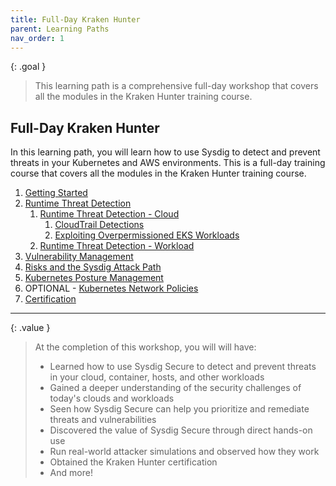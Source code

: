 ```yaml
---
title: Full-Day Kraken Hunter
parent: Learning Paths
nav_order: 1
---
```


{: .goal }
>This learning path is a comprehensive full-day workshop that covers all the modules in the Kraken Hunter training course.

## Full-Day Kraken Hunter

In this learning path, you will learn how to use Sysdig to detect and prevent threats in your Kubernetes and AWS environments. This is a full-day training course that covers all the modules in the Kraken Hunter training course.

1. [Getting Started]({{site.baseurl}}/docs/getting-started/)
2. [Runtime Threat Detection]({{site.baseurl}}/docs/modules/runtime-threat-detection/)
    1. [Runtime Threat Detection - Cloud]({{site.baseurl}}/docs/modules/runtime-threat-detection/runtime-threat-detection-cloud/)
        1. [CloudTrail Detections]({{site.baseurl}}/docs/modules/runtime-threat-detection/runtime-threat-detection-cloud/cloudtrail-detections.html)
        2. [Exploiting Overpermissioned EKS Workloads]({{site.baseurl}}/docs/modules/runtime-threat-detection/runtime-threat-detection-cloud/eks-iam-roles-and-irsa.html)
    2. [Runtime Threat Detection - Workload]({{site.baseurl}}/docs/modules/runtime-threat-detection/runtime-threat-detection-workload.html)
3. [Vulnerability Management]({{site.baseurl}}/docs/modules/vulnerability-management/)
5. [Risks and the Sysdig Attack Path]({{site.baseurl}}/docs/modules/risks-and-attack-path/)
6. [Kubernetes Posture Management]({{site.baseurl}}/docs/modules/kubernetes-posture-management.html)
7. OPTIONAL - [Kubernetes Network Policies]({{site.baseurl}}/docs/modules/kubernetes-network-policies.html)
8. [Certification]({{site.baseurl}}/docs/certification/)

----

{: .value }
> At the completion of this workshop, you will will have:
>
> - Learned how to use Sysdig Secure to detect and prevent threats in your cloud, container, hosts, and other workloads
> - Gained a deeper understanding of the security challenges of today's clouds and workloads
> - Seen how Sysdig Secure can help you prioritize and remediate threats and vulnerabilities
> - Discovered the value of Sysdig Secure through direct hands-on use
> - Run real-world attacker simulations and observed how they work
> - Obtained the Kraken Hunter certification
> - And more!